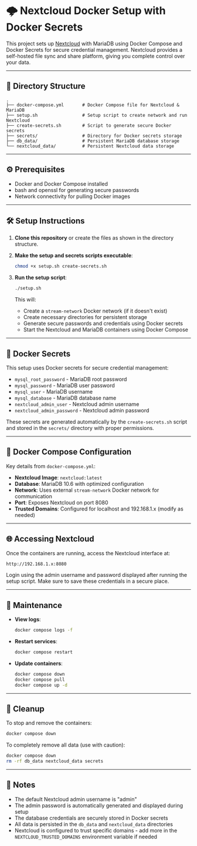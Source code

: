 # 🌩️ Nextcloud Docker Setup with Docker Secrets

This project sets up [Nextcloud](https://nextcloud.com/) with MariaDB using Docker Compose and Docker Secrets for secure credential management. Nextcloud provides a self-hosted file sync and share platform, giving you complete control over your data.

---

## 📁 Directory Structure

```
.
├── docker-compose.yml       # Docker Compose file for Nextcloud & MariaDB
├── setup.sh                 # Setup script to create network and run Nextcloud
├── create-secrets.sh        # Script to generate secure Docker secrets
├── secrets/                 # Directory for Docker secrets storage
├── db_data/                 # Persistent MariaDB database storage
└── nextcloud_data/          # Persistent Nextcloud data storage
```

---

## ⚙️ Prerequisites

* Docker and Docker Compose installed
* bash and openssl for generating secure passwords
* Network connectivity for pulling Docker images

---

## 🛠️ Setup Instructions

1. **Clone this repository** or create the files as shown in the directory structure.

2. **Make the setup and secrets scripts executable**:

   ```bash
   chmod +x setup.sh create-secrets.sh
   ```

3. **Run the setup script**:

   ```bash
   ./setup.sh
   ```

   This will:
   * Create a `stream-network` Docker network (if it doesn't exist)
   * Create necessary directories for persistent storage
   * Generate secure passwords and credentials using Docker secrets
   * Start the Nextcloud and MariaDB containers using Docker Compose

---

## 🔐 Docker Secrets

This setup uses Docker secrets for secure credential management:

* `mysql_root_password` - MariaDB root password
* `mysql_password` - MariaDB user password
* `mysql_user` - MariaDB username
* `mysql_database` - MariaDB database name
* `nextcloud_admin_user` - Nextcloud admin username
* `nextcloud_admin_password` - Nextcloud admin password

These secrets are generated automatically by the `create-secrets.sh` script and stored in the `secrets/` directory with proper permissions.

---

## 🐳 Docker Compose Configuration

Key details from `docker-compose.yml`:

* **Nextcloud Image**: `nextcloud:latest`
* **Database**: MariaDB 10.6 with optimized configuration
* **Network**: Uses external `stream-network` Docker network for communication
* **Port**: Exposes Nextcloud on port 8080
* **Trusted Domains**: Configured for localhost and 192.168.1.x (modify as needed)

---

## 🌐 Accessing Nextcloud

Once the containers are running, access the Nextcloud interface at:

```txt
http://192.168.1.x:8080
```

Login using the admin username and password displayed after running the setup script. Make sure to save these credentials in a secure place.

---

## 🔄 Maintenance

* **View logs**:

  ```bash
  docker compose logs -f
  ```

* **Restart services**:

  ```bash
  docker compose restart
  ```

* **Update containers**:

  ```bash
  docker compose down
  docker compose pull
  docker compose up -d
  ```

---

## 🧽 Cleanup

To stop and remove the containers:

```bash
docker compose down
```

To completely remove all data (use with caution):

```bash
docker compose down
rm -rf db_data nextcloud_data secrets
```

---

## 📝 Notes

* The default Nextcloud admin username is "admin"
* The admin password is automatically generated and displayed during setup
* The database credentials are securely stored in Docker secrets
* All data is persisted in the `db_data` and `nextcloud_data` directories
* Nextcloud is configured to trust specific domains - add more in the `NEXTCLOUD_TRUSTED_DOMAINS` environment variable if needed